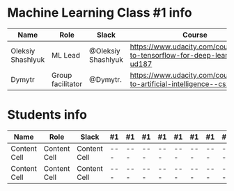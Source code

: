 # Machine Learning Class #1 info

Name              | Role             | Slack             | Course |
------------------|------------------|-------------------|---|
Oleksiy Shashlyuk | ML Lead          |@Oleksiy Shashlyuk | https://www.udacity.com/course/intro-to-tensorflow-for-deep-learning--ud187 |
Dymytr            | Group facilitator|@Dymytr.           | https://www.udacity.com/course/intro-to-artificial-intelligence--cs271 |




# Students info

Name            | Role         | Slack       |#1 |#1 |#1 |#1 |#1 |#1 |#1 |#1 |#1 |#1 |#1 |#1 |#1 |#1 |
----------------|--------------|-------------|---|---|---|---|---|---|---|---|---|---|---|---|---|---|
Content Cell    | Content Cell |Content Cell |---|---|---|---|---|---|---|---|---|---|---|---|---|---|
Content Cell    | Content Cell |Content Cell |---|---|---|---|---|---|---|---|---|---|---|---|---|---|
